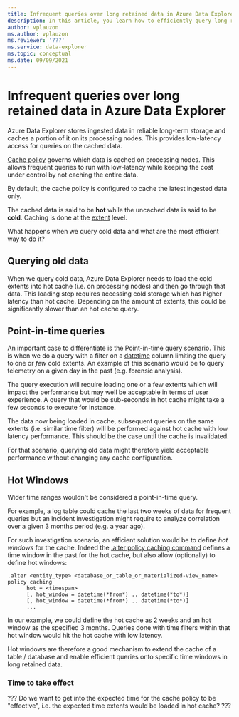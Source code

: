 ```yaml
---
title: Infrequent queries over long retained data in Azure Data Explorer
description: In this article, you learn how to efficiently query long retained data in Azure Data Explorer.
author: vplauzon
ms.author: vplauzon
ms.reviewer: '???'
ms.service: data-explorer
ms.topic: conceptual
ms.date: 09/09/2021
---
```


# Infrequent queries over long retained data in Azure Data Explorer

Azure Data Explorer stores ingested data in reliable long-term storage and caches a portion of it on its processing nodes.  This provides low-latency access for queries on the cached data.

[Cache policy](/azure/data-explorer/kusto/management/cachepolicy) governs which data is cached on processing nodes.  This allows frequent queries to run with low-latency while keeping the cost under control by not caching the entire data.

By default, the cache policy is configured to cache the latest ingested data only.

The cached data is said to be **hot** while the uncached data is said to be **cold**.  Caching is done at the [extent](/azure/data-explorer/kusto/management/extents-overview) level.

What happens when we query cold data and what are the most efficient way to do it?

## Querying old data

When we query cold data, Azure Data Explorer needs to load the cold extents into hot cache (i.e. on processing nodes) and then go through that data.  This loading step requires accessing cold storage which has higher latency than hot cache.  Depending on the amount of extents, this could be significantly slower than an hot cache query.

## Point-in-time queries

An important case to differentiate is the Point-in-time query scenario.  This is when we do a query with a filter on a [datetime](/azure/data-explorer/kusto/query/scalar-data-types/datetime) column limiting the query to one or *few* cold extents.  An example of this scenario would be to query telemetry on a given day in the past (e.g. forensic analysis).

The query execution will require loading one or a few extents which will impact the performance but may well be acceptable in terms of user experience.  A query that would be sub-seconds in hot cache might take a few seconds to execute for instance.

The data now being loaded in cache, subsequent queries on the same extents (i.e. similar time filter) will be performed against hot cache with low latency performance.  This should be the case until the cache is invalidated.

For that scenario, querying old data might therefore yield acceptable performance without changing any cache configuration.

## Hot Windows

Wider time ranges wouldn't be considered a point-in-time query.

For example, a log table could cache the last two weeks of data for frequent queries but an incident investigation might require to analyze correlation over a given 3 months period (e.g. a year ago).

For such investigation scenario, an efficient solution would be to define *hot windows* for the cache.  Indeed the [.alter policy caching command](/azure/data-explorer/kusto/management/cachepolicy#alter-the-cache-policy) defines a time window in the past for the hot cache, but also allow (optionally) to define hot windows:

```kusto
.alter <entity_type> <database_or_table_or_materialized-view_name> policy caching 
      hot = <timespan> 
      [, hot_window = datetime(*from*) .. datetime(*to*)] 
      [, hot_window = datetime(*from*) .. datetime(*to*)] 
      ...
```

In our example, we could define the hot cache as 2 weeks and an hot window as the specified 3 months.  Queries done with time filters within that hot window would hit the hot cache with low latency.

Hot windows are therefore a good mechanism to extend the cache of a table / database and enable efficient queries onto specific time windows in long retained data.

### Time to take effect

???
Do we want to get into the expected time for the cache policy to be "effective", i.e. the expected time extents would be loaded in hot cache?
???